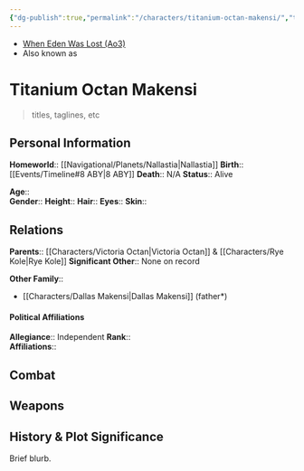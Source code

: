 ```yaml
---
{"dg-publish":true,"permalink":"/characters/titanium-octan-makensi/","tags":["greyjedi","resistance","forcesensitive","unfinished"],"noteIcon":"saber1"}
---
```


- [When Eden Was Lost (Ao3)](https://archiveofourown.org/works/19334440/chapters/45992584)
- Also known as 
# Titanium Octan Makensi
>titles, taglines, etc

## Personal Information

**Homeworld**::  [[Navigational/Planets/Nallastia\|Nallastia]]
**Birth**::  [[Events/Timeline#8 ABY\|8 ABY]]
**Death**::  N/A
**Status**::  Alive

**Age**::  
**Gender**:: 
**Height**:: 
**Hair**::
**Eyes**:: 
**Skin**::

## Relations

**Parents**::  [[Characters/Victoria Octan\|Victoria Octan]] & [[Characters/Rye Kole\|Rye Kole]]
**Significant Other**::  None on record

**Other Family**::
- [[Characters/Dallas Makensi\|Dallas Makensi]] (father*)

#### Political Affiliations

**Allegiance**::  Independent
**Rank**::  
**Affiliations**::  

## Combat

## Weapons

## History & Plot Significance
Brief blurb.